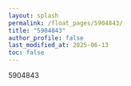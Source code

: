 ```yaml
---
layout: splash
permalink: /float_pages/5904843/
title: "5904843"
author_profile: false
last_modified_at: 2025-06-13
toc: false
---
```

 
5904843
